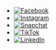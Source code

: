 

- [![Facebook](https://img.shields.io/badge/Facebook-%231877F2.svg?style=for-the-badge&logo=facebook&logoColor=white)](https://www.facebook.com/abdalla.mostafa.545?mibextid=wwXIfr)
- [![Instagram](https://img.shields.io/badge/Instagram-%23E4405F.svg?style=for-the-badge&logo=instagram&logoColor=white)](https://www.instagram.com/abdallah_mostafa49/profilecard/)
- [![Snapchat](https://img.shields.io/badge/Snapchat-%23FFFC00.svg?style=for-the-badge&logo=snapchat&logoColor=black)](https://snapchat.com/add/abdallah_mostafa49)
- [![TikTok](https://img.shields.io/badge/TikTok-%23000000.svg?style=for-the-badge&logo=tiktok&logoColor=white)](https://www.tiktok.com/@abdallah_mostafa49)
- [![LinkedIn](https://img.shields.io/badge/LinkedIn-%230077B5.svg?style=for-the-badge&logo=linkedin&logoColor=white)](https://www.linkedin.com/in/abdallah-mostafa-049779234)
